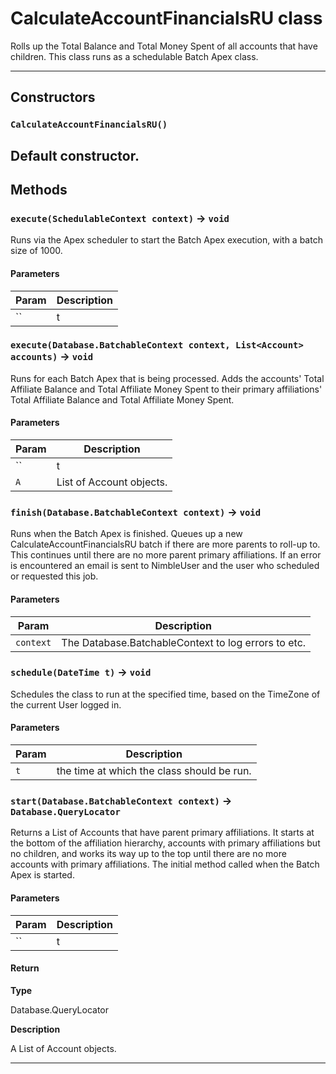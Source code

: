# CalculateAccountFinancialsRU class

Rolls up the Total Balance and Total Money Spent of all accounts 		that have children. 		This class runs as a schedulable Batch Apex class.

---
## Constructors
### `CalculateAccountFinancialsRU()`

 Default constructor.
---
## Methods
### `execute(SchedulableContext context)` → `void`

Runs via the Apex scheduler to start the Batch Apex execution, with a batch size of 1000.

#### Parameters
|Param|Description|
|-----|-----------|
|`` | t |

### `execute(Database.BatchableContext context, List<Account> accounts)` → `void`

Runs for each Batch Apex that is being processed. 		Adds the accounts' Total Affiliate Balance and Total Affiliate Money Spent 		to their primary affiliations' Total Affiliate Balance and Total Affiliate 		Money Spent.

#### Parameters
|Param|Description|
|-----|-----------|
|`` | t |
|`A` |  List of Account objects. |

### `finish(Database.BatchableContext context)` → `void`

Runs when the Batch Apex is finished. 	Queues up a new	CalculateAccountFinancialsRU batch if there are more 		parents to roll-up to. This continues until there are no more parent 		primary affiliations. 		If an error is encountered an email is sent to NimbleUser and the 		user who scheduled or requested this job.

#### Parameters
|Param|Description|
|-----|-----------|
|`context` |  The Database.BatchableContext to log errors to etc. |

### `schedule(DateTime t)` → `void`

Schedules the class to run at the specified time, based on the TimeZone of the current User logged in.

#### Parameters
|Param|Description|
|-----|-----------|
|`t` |  the time at which the class should be run. |

### `start(Database.BatchableContext context)` → `Database.QueryLocator`

Returns a List of Accounts that have parent primary affiliations. 		It starts at the bottom of the affiliation hierarchy, accounts with primary affiliations 		but no children, and works its way up to the top 		until there are no more accounts with primary affiliations. 		The initial method called when the Batch Apex is started.

#### Parameters
|Param|Description|
|-----|-----------|
|`` | t |

#### Return

**Type**

Database.QueryLocator

**Description**

A List of Account objects.

---
